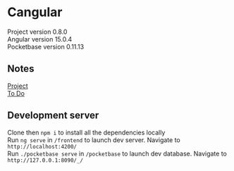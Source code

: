 # Cangular
Project version 0.8.0
<br>
Angular version 15.0.4
<br>
Pocketbase version 0.11.13

## Notes
[Project](https://denim-rocket-cf2.notion.site/86fcc21725c24c0fbdea5a1dde65af1d?v=eacbca05816c4bcb92408274456dfbc0)
<br>
[To Do](https://denim-rocket-cf2.notion.site/b698b5da6d00448c9a7ddac9fa1c4638?v=85060aef98f2458fa5621a2de2e1148e)

## Development server
Clone then `npm i` to install all the dependencies locally
<br>
Run `ng serve` in `/frontend` to launch dev server. Navigate to `http://localhost:4200/`
<br>
Run `./pocketbase serve` in `/pocketbase` to launch dev database. Navigate to `http://127.0.0.1:8090/_/`
